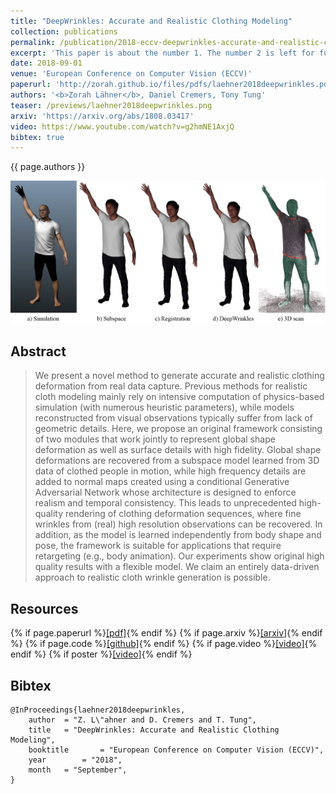 ```yaml
---
title: "DeepWrinkles: Accurate and Realistic Clothing Modeling"
collection: publications
permalink: /publication/2018-eccv-deepwrinkles-accurate-and-realistic-clothing-modeling
excerpt: 'This paper is about the number 1. The number 2 is left for future work.'
date: 2018-09-01
venue: 'European Conference on Computer Vision (ECCV)'
paperurl: 'http://zorah.github.io/files/pdfs/laehner2018deepwrinkles.pdf'
authors: '<b>Zorah Lähner</b>, Daniel Cremers, Tony Tung'
teaser: /previews/laehner2018deepwrinkles.png
arxiv: 'https://arxiv.org/abs/1808.03417'
video: https://www.youtube.com/watch?v=g2hmNE1AxjQ
bibtex: true
---
```


{{ page.authors }}

<img class="pub_teaser" src="../images/previews/laehner2018deepwrinkles.png" alt="Teaser Image" title="teaser" />

## Abstract

> We present a novel method to generate accurate and realistic clothing deformation from real data capture. Previous methods for realistic cloth modeling mainly rely on intensive computation of physics-based simulation (with numerous heuristic parameters), while models reconstructed from visual observations typically suffer from lack of geometric details. Here, we propose an original framework consisting of two modules that work jointly to represent global shape deformation as well as surface details with high fidelity. Global shape deformations are recovered from a subspace model learned from 3D data of clothed people in motion, while high frequency details are added to normal maps created using a conditional Generative Adversarial Network whose architecture is designed to enforce realism and temporal consistency. This leads to unprecedented high-quality rendering of clothing deformation sequences, where fine wrinkles from (real) high resolution observations can be recovered. In addition, as the model is learned independently from body shape and pose, the framework is suitable for applications that require retargeting (e.g., body animation). Our experiments show original high quality results with a flexible model. We claim an entirely data-driven approach to realistic cloth wrinkle generation is possible.

## Resources

{% if page.paperurl %}<a href=" {{ page.paperurl }} ">[pdf]</a>{% endif %} {% if page.arxiv %}<a href=" {{ page.arxiv }} ">[arxiv]</a>{% endif %} {% if page.code %}<a href=" {{ page.code }} ">[github]</a>{% endif %} {% if page.video %}<a href=" {{ page.video }} ">[video]</a>{% endif %} {% if poster %}<a href=" {{ page.poster }} ">[video]</a>{% endif %}

## Bibtex

    @InProceedings{laehner2018deepwrinkles,
        author 	= "Z. L\"ahner and D. Cremers and T. Tung",
        title 	= "DeepWrinkles: Accurate and Realistic Clothing Modeling",
        booktitle    	= "European Conference on Computer Vision (ECCV)",
        year 		= "2018",
        month 	= "September",
    }
